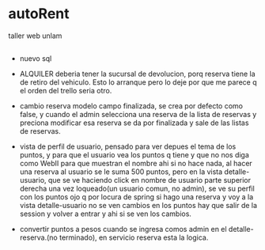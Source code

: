 # autoRent
taller web unlam

##
* nuevo sql

* ALQUILER deberia tener la sucursal de devolucion, porq reserva tiene la de retiro del vehiculo. Esto lo arranque pero lo deje por que 
    me parece q el orden del trello seria otro.

* cambio reserva modelo campo finalizada, se crea por defecto como false, y cuando el admin selecciona una reserva de la lista de reservas
    y preciona modificar esa reserva se da por finalizada y sale de las listas de reservas.
    
* vista de perfil de usuario, pensado para ver depues el tema de los puntos, y para que el usuario vea los puntos q tiene y que no nos diga como WebII
    para que muestran el nombre ahi si no hace nada, al hacer una reserva al usuario se le suma 500 puntos,
    pero en la vista detalle-usuario, que se ve haciendo click en nombre de usuario parte superior derecha una vez loqueado(un usuario comun, no admin), se ve su perfil con los puntos ojo q por locura de spring si hago una reserva y voy a la vista detalle-usuario no se ven cambios en
    los puntos hay que salir de la session y volver a entrar y ahi si se ven los cambios.
    
* convertir puntos a pesos cuando se ingresa comos admin en el detalle-reserva.(no terminado), en servicio reserva esta la logica.

###


